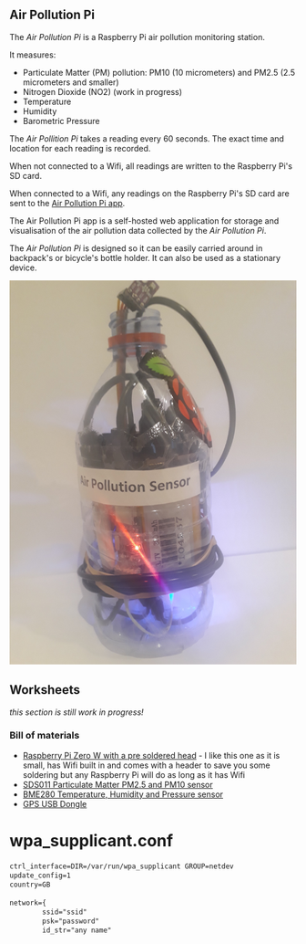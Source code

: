 Air Pollution Pi
----------------

The _Air Pollution Pi_ is a Raspberry Pi air pollution monitoring station. 

It measures:

* Particulate Matter (PM) pollution: PM10 (10 micrometers) and PM2.5 (2.5 micrometers and smaller)
* Nitrogen Dioxide (NO2) (work in progress)
* Temperature
* Humidity
* Barometric Pressure

The _Air Pollition Pi_ takes a reading every 60 seconds. The exact time and location for each reading is recorded.

When  not connected to a Wifi, all readings are written to the Raspberry Pi's SD card.

When connected to a Wifi, any readings on the Raspberry Pi's SD card are sent to the [Air Pollution Pi app](https://github.com/bstiel/airpollutionpi-app).

The Air Pollution Pi app is a self-hosted web application for storage and visualisation of the air pollution data collected by the _Air Pollution Pi_.

The _Air Pollution Pi_ is designed so it can be easily carried around in backpack's or bicycle's bottle holder. It can also be used as a stationary device.


![Air Pollution Pi in a bottle](https://github.com/bstiel/airpollutionpi/raw/master/image01.jpg "Air Pollution Pi in a bottle")


Worksheets
------

*this section is still work in progress!*

### Bill of materials


* [Raspberry Pi Zero W with a pre soldered head](https://shop.pimoroni.com/products/raspberry-pi-zero-wh-with-pre-soldered-header) - I like this one as it is small, has Wifi built in and comes with a header to save you some soldering but  any Raspberry Pi will do as long as it has Wifi
* [SDS011 Particulate Matter PM2.5 and PM10 sensor](https://www.ebay.co.uk/itm/292796389252)
* [BME280 Temperature, Humidity and Pressure sensor](https://shop.pimoroni.com/products/adafruit-bme280-i2c-or-spi-temperature-humidity-pressure-sensor)
* [GPS USB Dongle](https://www.ebay.co.uk/itm/GPS-USB-Dongle-Receiver-Windows-10-8-7-Vista-XP-CE-Linux-Google-Earth-Sat-Nav/113247927027)


# wpa_supplicant.conf

```
ctrl_interface=DIR=/var/run/wpa_supplicant GROUP=netdev
update_config=1
country=GB

network={
        ssid="ssid"
        psk="password"
        id_str="any name"
```